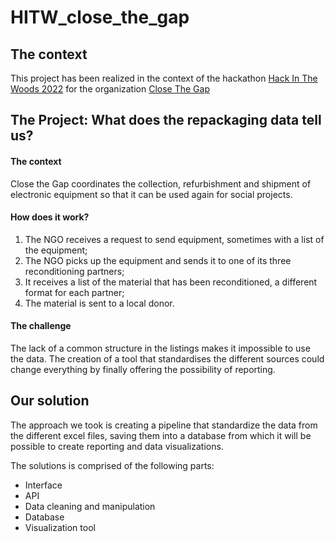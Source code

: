# HITW_close_the_gap

## The context
This project has been realized in the context of the hackathon [Hack In The Woods 2022](https://www.hackinthewoods.be/) for the organization [Close The Gap](https://www.close-the-gap.org/)


## The Project: What does the repackaging data tell us?

#### The context

Close the Gap coordinates the collection, refurbishment and shipment of electronic equipment so
that it can be used again for social projects.

#### How does it work?
1. The NGO receives a request to send equipment, sometimes with a list of the equipment;
2. The NGO picks up the equipment and sends it to one of its three reconditioning partners;
3. It receives a list of the material that has been reconditioned, a different format for each partner;
4. The material is sent to a local donor.


#### The challenge
The lack of a common structure in the listings makes it impossible to use the data. The creation
of a tool that standardises the different sources could change everything by finally offering the
possibility of reporting.

## Our solution

The approach we took is creating a pipeline that standardize the data from the different excel files, saving them into a database from which it will be possible to create reporting and data visualizations.

The solutions is comprised of the following parts:
- Interface
- API
- Data cleaning and manipulation
- Database
- Visualization tool

